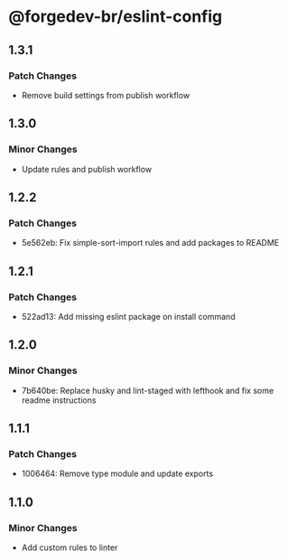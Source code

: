 # @forgedev-br/eslint-config

## 1.3.1

### Patch Changes

- Remove build settings from publish workflow

## 1.3.0

### Minor Changes

- Update rules and publish workflow

## 1.2.2

### Patch Changes

- 5e562eb: Fix simple-sort-import rules and add packages to README

## 1.2.1

### Patch Changes

- 522ad13: Add missing eslint package on install command

## 1.2.0

### Minor Changes

- 7b640be: Replace husky and lint-staged with lefthook and fix some readme instructions

## 1.1.1

### Patch Changes

- 1006464: Remove type module and update exports

## 1.1.0

### Minor Changes

- Add custom rules to linter
